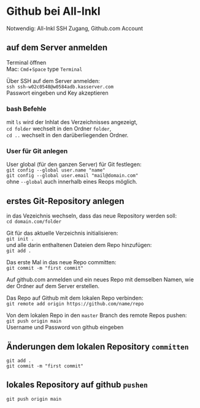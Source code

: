 # Github bei All-Inkl
Notwendig: All-Inkl SSH Zugang, Github.com Account

## auf dem Server anmelden
Terminal öffnen  
Mac: `Cmd`+`Space` type `Terminal`

Über SSH auf dem Server anmelden:  
`ssh ssh-w02c0548@w0584adb.kasserver.com`  
Passwort eingeben und Key akzeptieren

### bash Befehle
mit `ls` wird der Inhlat des Verzeichnisses angezeigt,  
`cd folder` wechselt in den Ordner `folder`,  
`cd ..` wechselt in den darüberliegenden Ordner.  

### User für Git anlegen
User global (für den ganzen Server) für Git festlegen:  
`git config --global user.name "name"`  
`git config --global user.email "mail@domain.com"`  
ohne `--global` auch innerhalb eines Reops möglich.  

## erstes Git-Repository anlegen
in das Vezeichnis wechseln, dass das neue Repository werden soll:  
`cd domain.com/folder`  

Git für das aktuelle Verzeichnis initialisieren:  
`git init .`  
und alle darin enthaltenen Dateien dem Repo hinzufügen:  
`git add .`  

Das erste Mal in das neue Repo committen:  
`git commit -m "first commit"`  

Auf github.com anmelden und ein neues Repo mit demselben Namen, wie der Ordner auf dem Server erstellen.

Das Repo auf Github mit dem lokalen Repo verbinden:  
`git remote add origin https://github.com/name/repo`

Von dem lokalen Repo in den `master` Branch des remote Repos pushen:  
`git push origin main`   
Username und Password von github eingeben

## Änderungen dem lokalen Repository `committen`

`git add .`  
`git commit -m "first commit"` 

## lokales Repository auf github `pushen`
`git push origin main` 
